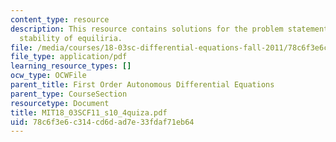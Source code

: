 ```yaml
---
content_type: resource
description: This resource contains solutions for the problem statements related to
  stability of equiliria.
file: /media/courses/18-03sc-differential-equations-fall-2011/78c6f3e6c314cd6dad7e33fdaf71eb64_MIT18_03SCF11_s10_4quiza.pdf
file_type: application/pdf
learning_resource_types: []
ocw_type: OCWFile
parent_title: First Order Autonomous Differential Equations
parent_type: CourseSection
resourcetype: Document
title: MIT18_03SCF11_s10_4quiza.pdf
uid: 78c6f3e6-c314-cd6d-ad7e-33fdaf71eb64
---
```

